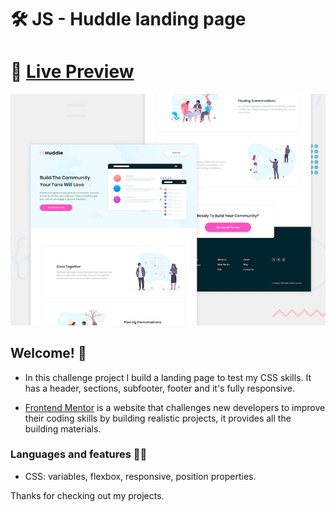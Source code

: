 # 🛠 JS - Huddle landing page

# 🔗 [Live Preview](https://635c070dd1057310f618b096--serene-torrone-9aa4d1.netlify.app/)
![Design preview](./design/desktop-preview.jpg)

## Welcome! 👋

- In this challenge project I build a landing page to test my CSS skills. It has a header, sections, subfooter, footer and it's fully responsive.

- [Frontend Mentor](https://www.frontendmentor.io) is a website that challenges new developers to improve their coding skills by building realistic projects, it provides all the building materials.

### Languages and features 👨‍💻 

- CSS: variables, flexbox, responsive, position properties.

Thanks for checking out my projects.